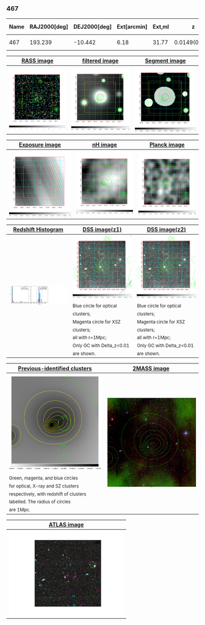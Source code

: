 <div STYLE="page-break-after: always;"></div>

### 467

|Name|RAJ2000[deg]|DEJ2000[deg] |Ext[arcmin]| Ext,ml | z | z_src| C|GC(XSZ,Delta_z<0.01)| GC(OPT,Delta_z<0.01)|GC| R_sig[arcmin] | R500[arcmin] | R500[Mpc]| CRsig[c/s] | CR500[c/s] |L500[1E44 erg/s]|F500[1E-12 erg/s/cm^2]| M500[1E14 Msun]|Tx[keV]|Cnt_sig|Beta|Rc[arcmin]|Comment|Alias|
|---|---|---|---|---|---|------|---|--------|---------|----------|---|---|---|---|---|---|---|---|---|---|---|---|---|---|
|467| 193.239| -10.442| 6.18| 31.77| 0.0149(0.005)| z1, z_opt| S| -| N| N, W| 41.095| 26.635| 0.486| 0.511(0.143)| 0.483(0.135)| 0.032(0.010)| 6.439(2.061)| 0.33(0.05)| 1.09(0.11)| 95.0| 0.555(-0.035+0.054)| 5.532(-0.897+1.266)| -| t314|

|[RASS image](../image/467/467_img.pdf)|[filtered image](../image/467/467_fil.pdf)|[Segment image](../image/467/467_seg.pdf)|
|-------------------|--------------------|-------------------|
| <img src="../image/467/467_img.png" width="300">  | <img src="../image/467/467_fil.png" width="300">   | <img src="../image/467/467_seg.png" width="300">  |

|[Exposure image](../image/467/467_mex.pdf)| [nH image](../image/467/467_nh.pdf)| [Planck image](../image/467/467_p.pdf)|
|-------------------|--------------------|-------------------|
|<img src="../image/467/467_mex.png" width="300">   | <img src="../image/467/467_nh.png" width="300">    | <img src="../image/467/467_p.png" width="300"> |

|[Redshift Histogram](../image/467/467_zg.pdf) | [DSS image(z1)](../image/467/467_dss_z1.pdf)      |  [DSS image(z2)](../image/467/467_dss_z2.pdf)    |
|-------------------|--------------------|-------------------|
|<img src="../image/467/467_zg.png" width="300"> |<img src="../image/467/467_dss_z1.png" width="300"> <sub><br>Blue circle for optical clusters; <br>Magenta circle for XSZ clusters; <br>all with r=1Mpc; <br>Only GC with Delta_z<0.01 are shown. </sub>| <img src="../image/467/467_dss_z2.png" width="300"><sub><br>Blue circle for optical clusters; <br>Magenta circle for XSZ clusters; <br>all with r=1Mpc; <br>Only GC with Delta_z<0.01 are shown. </sub> |

|[Previous-identified clusters](../image/467/467_gc.pdf) | [2MASS image](../image/467/467_2mass.pdf)      |
|-------------------|-------------------|
|<img src=../image/467/467_gc.png width="300"> <br><sub>Green, magenta, and blue circles <br>for optical, X-ray and SZ clusters <br>respectively, with redshift of clusters <br>labelled. The radius of circles <br>are 1Mpc.</sub>|<img src="../image/467/467_2mass.png" width="300">  |

|[ATLAS image](../image/467/467_s.pdf)        |
|-------------------|
| <img src="../image/467/467_s.png" width="300">  |
